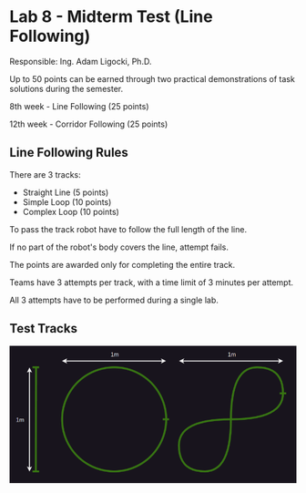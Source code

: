 # Lab 8 - Midterm Test (Line Following)

Responsible: Ing. Adam Ligocki, Ph.D.

Up to 50 points can be earned through two practical demonstrations of task solutions during the semester.

8th week - Line Following (25 points)

12th week - Corridor Following (25 points)

## Line Following Rules

There are 3 tracks:
 - Straight Line (5 points)
 - Simple Loop (10 points)
 - Complex Loop (10 points)

To pass the track robot have to follow the full length of the line.

If no part of the robot's body covers the line, attempt fails.

The points are awarded only for completing the entire track.

Teams have 3 attempts per track, with a time limit of 3 minutes per attempt.

All 3 attempts have to be performed during a single lab.

## Test Tracks

![Test Track](../images/line_tracks.png)